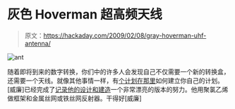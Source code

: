 # 灰色 Hoverman 超高频天线

> 原文：<https://hackaday.com/2009/02/08/gray-hoverman-uhf-antenna/>

![ant](img/31e707fe0f38165fb4b03b43a9ebe5e8.png "ant")

随着即将到来的数字转换，你们中的许多人会发现自己不仅需要一个新的转换盒，还需要一个天线。就像其他事情一样，有[个计划在那里](http://www.digitalhome.ca/ota/superantenna/index.htm)如何建立你自己的计划。[威廉]已经完成了[记录他的设计和建造](http://www.casano.com/projects/hoverman/index.html)一个非常漂亮的版本的努力。他用聚氯乙烯做框架和金属丝网或铁丝网反射器。干得好[威廉]